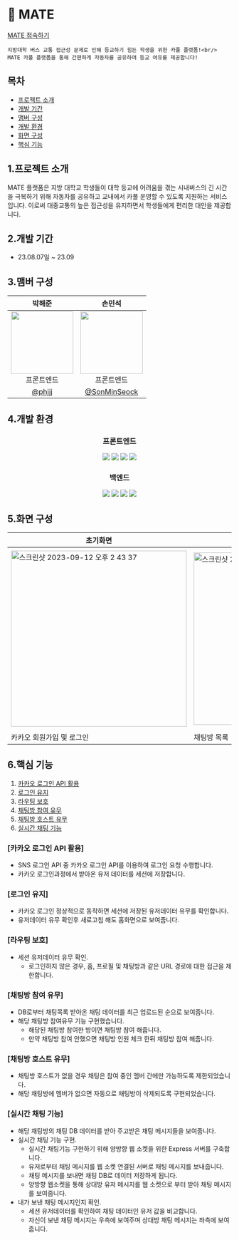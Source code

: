 
  <h1>🚙 MATE</h1>

  [MATE 접속하기](https://mate-seven.vercel.app)
  
  <p >
    
    지방대학 버스 교통 접근성 문제로 인해 등교하기 힘든 학생을 위한 카풀 플랫폼!<br/>
    MATE 카풀 플랫폼을 통해 간편하게 자동차를 공유하여 등교 여유를 제공합니다!
  </p>
  
  
</div>

## 목차
  - [프로젝트 소개](#프로젝트-소개) 
  - [개발 기간](#개발-기간)
  - [맴버 구성](#맴버-구성)
  - [개발 환경](#개발-환경)  
  - [화면 구성](#화면-구성)
  - [핵심 기능](#핵심-기능)

## 1.프로젝트 소개
<p>MATE 플랫폼은 지방 대학교 학생들이 대학 등교에 어려움을 겪는 시내버스의 긴 시간을 극복하기 위해 자동차를 공유하고 교내에서 카풀 운영할 수 있도록 지원하는 서비스입니다. 이로써 대중교통의 높은 접근성을 유지하면서 학생들에게 편리한 대안을 제공합니다.</p>


## 2.개발 기간
- 23.08.07일 ~ 23.09

## 3.맴버 구성
|박해준|손민석|
|:------:|:------:|
|<img src="https://avatars.githubusercontent.com/u/102671646?v=4" width=140 height=140 /><br/>프론트엔드<br/>|<img src="https://avatars.githubusercontent.com/u/44064257?s=400&u=c0f84c43a6aaa80ecc32bf82f47e893e26400fbf&v=4" width=140 height=140 /><br/>프론트엔드<br/>|
|[@phjjj](https://github.com/phjjj)|[@SonMinSeock](https://github.com/SonMinSeock)|
## 4.개발 환경
<div align="center">
  <h3>프론트엔드</h3>
  <img src="https://camo.githubusercontent.com/f06b864d6c0e18e9b65f51256d82d82457710650a556be1bd6febd6cde6d4ac9/68747470733a2f2f696d672e736869656c64732e696f2f62616467652f547970657363726970742d3030376163633f7374796c653d666f722d7468652d6261646765266c6162656c436f6c6f723d626c61636b266c6f676f3d74797065736372697074266c6f676f436f6c6f723d303037616363" />
  <img src="https://img.shields.io/badge/react-61DAFB?style=for-the-badge&logo=react&logoColor=black">
  <img src="https://img.shields.io/badge/javascript-F7DF1E?style=for-the-badge&logo=javascript&logoColor=black">
  <img src="https://img.shields.io/badge/css-1572B6?style=for-the-badge&logo=css3&logoColor=white">
  <h3>백엔드</h3>
  <img src="https://img.shields.io/badge/next.js-000000?style=for-the-badge&logo=Next.js&logoColor=white">
  <img src="https://img.shields.io/badge/node.js-339933?style=for-the-badge&logo=Node.js&logoColor=white">
  <img src="https://img.shields.io/badge/express-000000?style=for-the-badge&logo=express&logoColor=white">
  <img src="https://img.shields.io/badge/mongoDB-47A248?style=for-the-badge&logo=MongoDB&logoColor=white">
</div>

## 5.화면 구성
 |초기화면|홈|채팅방생성|채팅방|프로필|
  |---|---|---|---|---|
  |<img width="395" alt="스크린샷 2023-09-12 오후 2 43 37" src="https://github.com/phjjj/mate/assets/44064257/b58db10f-628d-4bbb-acb1-566ea077e4b3">|<img width="387" alt="스크린샷 2023-09-12 오후 2 35 12" src="https://github.com/phjjj/mate/assets/44064257/c337f5b4-675e-4b22-93eb-6bcd1e44c379">|<img width="405" alt="스크린샷 2023-09-12 오후 2 34 59" src="https://github.com/phjjj/mate/assets/44064257/ad63a105-8ee0-4999-91a6-0633ad670d5b">|<img width="378" alt="스크린샷 2023-09-12 오후 2 35 56" src="https://github.com/phjjj/mate/assets/44064257/e5019d2f-6adf-4fb0-bf13-56575e635abb">|<img width="381" alt="스크린샷 2023-09-12 오후 2 36 18" src="https://github.com/phjjj/mate/assets/44064257/101e89d6-90c5-4ad3-9654-02a927f05c35">|
  |카카오 회원가입 및 로그인|채팅방 목록|채팅방 생성폼 작성|해당 카풀 채팅방|프로필 정보|

## 6.핵심 기능

1. [카카오 로그인 API 활용](#카카오-로그인-API-활용) 
2. [로그인 유지](#로그인-유지)
3. [라우팅 보호](#라우팅-보호)
4. [채팅방 참여 유무](#채팅방-참여-유무)
5. [채팅방 호스트 유무](#채팅방-호스트-유무)
6. [실시간 채팅 기능](#실시간-채팅-기능)
   
### [카카오 로그인 API 활용]
  - SNS 로그인 API 중 카카오 로그인 API를 이용하여 로그인 요청 수행합니다.
  - 카카오 로그인과정에서 받아온 유저 데이터를 세션에 저장합니다.
### [로그인 유지]
  - 카카오 로그인 정상적으로 동작하면 세션에 저장된 유저데이터 유무를 확인합니다.
  - 유저데이터 유무 확인후 새로고침 해도 홈화면으로 보여줍니다.
### [라우팅 보호]
  - 세션 유저데이터 유무 확인.
    - 로그인하지 않은 경우, 홈, 프로필 및 채팅방과 같은 URL 경로에 대한 접근을 제한합니다.
### [채팅방 참여 유무]
  - DB로부터 채팅목록 받아온 채팅 데이터를 최근 업로드된 순으로 보여줍니다.
  - 해당 채팅방 참여유무 기능 구현했습니다.
    - 해당된 채팅방 참여한 방이면 채팅방 참여 해줍니다.
    - 만약 채팅방 참여 안했으면 채팅방 인원 체크 한뒤 채팅방 참여 해줍니다.
### [채팅방 호스트 유무]
  - 채팅방 호스트가 없을 경우 채팅은 참여 중인 멤버 간에만 가능하도록 제한되었습니다.
  - 해당 채팅방에 멤버가 없으면 자동으로 채팅방이 삭제되도록 구현되었습니다.
### [실시간 채팅 기능]
  - 해당 채팅방의 채팅 DB 데이터를 받아 주고받은 채팅 메시지들을 보여줍니다.
  - 실시간 채팅 기능 구현.
    - 실시간 채팅기능 구현하기 위해 양방향 웹 소켓을 위한 Express 서버를 구축합니다.
    - 유저로부터 채팅 메시지를 웹 소켓 연결된 서버로 채팅 메시지를 보내줍니다.
    - 채팅 메시지를 보내면 채팅 DB로 데이터 저장하게 됩니다.
    - 양방향 웹소켓을 통해 상대방 유저 메시지를 웹 소켓으로 부터 받아 채팅 메시지를 보여줍니다.
  - 내가 보낸 채팅 메시지인지 확인.
    - 세션 유저데이터를 확인하여 채팅 데이터인 유저 값을 비교합니다.
    - 자신이 보낸 채팅 메시지는 우측에 보여주며 상대방 채팅 메시지는 좌측에 보여줍니다.

